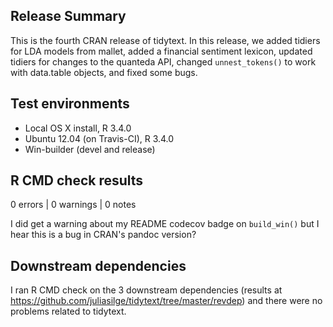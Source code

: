 ## Release Summary

This is the fourth CRAN release of tidytext. In this release, we added tidiers for LDA models from mallet, added a financial sentiment lexicon, updated tidiers for changes to the quanteda API, changed `unnest_tokens()` to work with data.table objects, and fixed some bugs.

## Test environments
* Local OS X install, R 3.4.0
* Ubuntu 12.04 (on Travis-CI), R 3.4.0
* Win-builder (devel and release)

## R CMD check results

0 errors | 0 warnings | 0 notes

I did get a warning about my README codecov badge on `build_win()` but I hear this is a bug in CRAN's pandoc version?

## Downstream dependencies

I ran R CMD check on the 3 downstream dependencies (results at https://github.com/juliasilge/tidytext/tree/master/revdep) and there were no problems related to tidytext.
